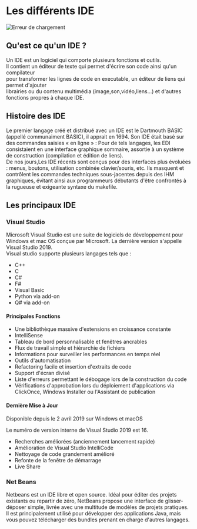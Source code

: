 # Les différents IDE  
  
![Erreur de chargement](https://stackify.com/wp-content/uploads/2017/03/50-IDEs_1024x512-793x397.jpg)

## Qu'est ce qu'un IDE ?  
  
Un IDE est un logiciel qui comporte plusieurs fonctions et outils.  
Il contient un éditeur de texte qui permet d'écrire son code ainsi qu'un compilateur  
pour transformer les lignes de code en executable, un éditeur de liens qui permet d'ajouter  
librairies ou du contenu multimédia (image,son,vidéo,liens...) et d'autres fonctions propres
à chaque IDE.

## Histoire des IDE
  
Le premier langage créé et distribué avec un IDE est le Dartmouth BASIC (appellé communaiment BASIC),
il apprait en 1694. Son IDE était basé sur des commandes saisies « en ligne » : Pour de tels langages, les EDI consistaient en une interface graphique sommaire, assortie à un système de construction (compilation et édition de liens).  
De nos jours,Les IDE récents sont conçus pour des interfaces plus évoluées : menus, boutons, utilisation combinée clavier/souris, etc. Ils masquent et contrôlent les commandes techniques sous-jacentes depuis des IHM graphiques, évitant ainsi aux programmeurs débutants d'être confrontés à la rugueuse et exigeante syntaxe du makefile.  

## Les principaux IDE

### Visual Studio ###  
  
Microsoft Visual Studio est une suite de logiciels de développement pour Windows et mac OS conçue par Microsoft. La dernière version s'appelle Visual Studio 2019.  
Visual studio supporte plusieurs langages tels que :  
  
- C++  
- C  
- C#  
- F#  
- Visual Basic  
- Python via add-on  
- Q# via add-on  
  
#### Principales Fonctions  

- Une bibliothèque massive d'extensions en croissance constante  
- IntelliSense  
- Tableau de bord personnalisable et fenêtres ancrables  
- Flux de travail simple et hiérarchie de fichiers  
- Informations pour surveiller les performances en temps réel
- Outils d'automatisation
- Refactoring facile et insertion d'extraits de code
- Support d'écran divisé
- Liste d'erreurs permettant le débogage lors de la construction du code
- Vérifications d'approbation lors du déploiement d'applications via ClickOnce, Windows Installer ou l'Assistant de publication

#### Dernière Mise à Jour  
Disponible depuis le 2 avril 2019 sur Windows et macOS  
  
Le numéro de version interne de Visual Studio 2019 est 16.  

- Recherches améliorées (anciennement lancement rapide)
- Amélioration de Visual Studio IntelliCode
- Nettoyage de code grandement amélioré
- Refonte de la fenêtre de démarrage
- Live Share

### Net Beans  
  
Netbeans est un IDE libre et open source. Idéal pour éditer des projets existants ou repartir de zéro, NetBeans propose une interface de glisser-déposer simple, livrée avec une multitude de modèles de projets pratiques. Il est principalement utilisé pour développer des applications Java, mais vous pouvez télécharger des bundles prenant en charge d'autres langages.



